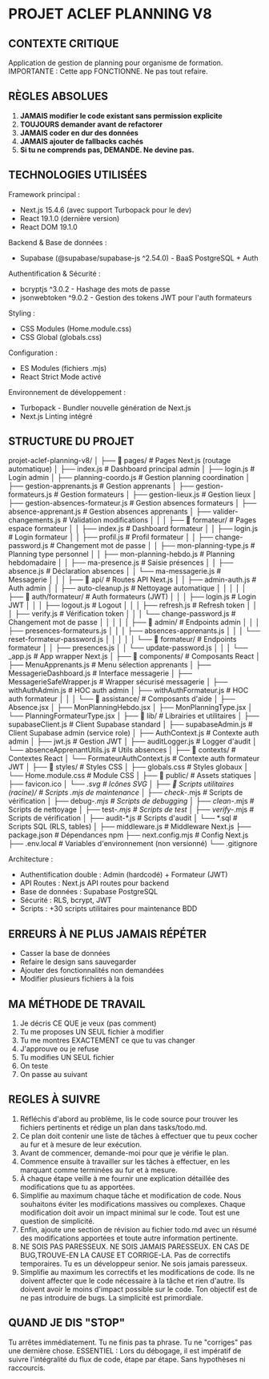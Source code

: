 # PROJET ACLEF PLANNING V8

## CONTEXTE CRITIQUE
Application de gestion de planning pour organisme de formation.
IMPORTANTE : Cette app FONCTIONNE. Ne pas tout refaire.

## RÈGLES ABSOLUES
1. **JAMAIS modifier le code existant sans permission explicite**
2. **TOUJOURS demander avant de refactorer**
3. **JAMAIS coder en dur des données**
4. **JAMAIS ajouter de fallbacks cachés**
5. **Si tu ne comprends pas, DEMANDE. Ne devine pas.**

## TECHNOLOGIES UTILISÉES

  Framework principal :
  - Next.js 15.4.6 (avec support Turbopack pour le dev)
  - React 19.1.0 (dernière version)
  - React DOM 19.1.0

  Backend & Base de données :
  - Supabase (@supabase/supabase-js ^2.54.0) - BaaS PostgreSQL + Auth

  Authentification & Sécurité :
  - bcryptjs ^3.0.2 - Hashage des mots de passe
  - jsonwebtoken ^9.0.2 - Gestion des tokens JWT pour l'auth formateurs

  Styling :
  - CSS Modules (Home.module.css)
  - CSS Global (globals.css)

  Configuration :
  - ES Modules (fichiers .mjs)
  - React Strict Mode activé

  Environnement de développement :
  - Turbopack - Bundler nouvelle génération de Next.js
  - Next.js Linting intégré

## STRUCTURE DU PROJET
  projet-aclef-planning-v8/
  │
  ├── 📁 pages/                          # Pages Next.js (routage automatique)
  │   ├── index.js                       # Dashboard principal admin
  │   ├── login.js                       # Login admin
  │   ├── planning-coordo.js             # Gestion planning coordination
  │   ├── gestion-apprenants.js          # Gestion apprenants
  │   ├── gestion-formateurs.js          # Gestion formateurs
  │   ├── gestion-lieux.js               # Gestion lieux
  │   ├── gestion-absences-formateur.js  # Gestion absences formateurs
  │   ├── absence-apprenant.js           # Gestion absences apprenants
  │   ├── valider-changements.js         # Validation modifications
  │   │
  │   ├── 📁 formateur/                  # Pages espace formateur
  │   │   ├── index.js                   # Dashboard formateur
  │   │   ├── login.js                   # Login formateur
  │   │   ├── profil.js                  # Profil formateur
  │   │   ├── change-password.js         # Changement mot de passe
  │   │   ├── mon-planning-type.js       # Planning type personnel
  │   │   ├── mon-planning-hebdo.js      # Planning hebdomadaire
  │   │   ├── ma-presence.js             # Saisie présences
  │   │   ├── absence.js                 # Déclaration absences
  │   │   └── ma-messagerie.js           # Messagerie
  │   │
  │   ├── 📁 api/                        # Routes API Next.js
  │   │   ├── admin-auth.js              # Auth admin
  │   │   ├── auto-cleanup.js            # Nettoyage automatique
  │   │   │
  │   │   ├── 📁 auth/formateur/         # Auth formateurs (JWT)
  │   │   │   ├── login.js               # Login JWT
  │   │   │   ├── logout.js              # Logout
  │   │   │   ├── refresh.js             # Refresh token
  │   │   │   ├── verify.js              # Vérification token
  │   │   │   └── change-password.js     # Changement mot de passe
  │   │   │
  │   │   ├── 📁 admin/                  # Endpoints admin
  │   │   │   ├── presences-formateurs.js
  │   │   │   ├── absences-apprenants.js
  │   │   │   └── reset-formateur-password.js
  │   │   │
  │   │   └── 📁 formateur/              # Endpoints formateur
  │   │       ├── presences.js
  │   │       └── update-password.js
  │   │
  │   └── _app.js                        # App wrapper Next.js
  │
  ├── 📁 components/                     # Composants React
  │   ├── MenuApprenants.js              # Menu sélection apprenants
  │   ├── MessagerieDashboard.js         # Interface messagerie
  │   ├── MessagerieSafeWrapper.js       # Wrapper sécurisé messagerie
  │   ├── withAuthAdmin.js               # HOC auth admin
  │   ├── withAuthFormateur.js           # HOC auth formateur
  │   │
  │   └── 📁 assistance/                 # Composants d'aide
  │       ├── Absence.jsx
  │       ├── MonPlanningHebdo.jsx
  │       ├── MonPlanningType.jsx
  │       └── PlanningFormateurType.jsx
  │
  ├── 📁 lib/                            # Librairies et utilitaires
  │   ├── supabaseClient.js              # Client Supabase standard
  │   ├── supabaseAdmin.js               # Client Supabase admin (service role)
  │   ├── AuthContext.js                 # Contexte auth admin
  │   ├── jwt.js                         # Gestion JWT
  │   ├── auditLogger.js                 # Logger d'audit
  │   └── absenceApprenantUtils.js       # Utils absences
  │
  ├── 📁 contexts/                       # Contextes React
  │   └── FormateurAuthContext.js        # Contexte auth formateur JWT
  │
  ├── 📁 styles/                         # Styles CSS
  │   ├── globals.css                    # Styles globaux
  │   └── Home.module.css                # Module CSS
  │
  ├── 📁 public/                         # Assets statiques
  │   ├── favicon.ico
  │   └── *.svg                          # Icônes SVG
  │
  ├── 📁 Scripts utilitaires (racine)/   # Scripts .mjs de maintenance
  │   ├── check-*.mjs                    # Scripts de vérification
  │   ├── debug-*.mjs                    # Scripts de debugging
  │   ├── clean-*.mjs                    # Scripts de nettoyage
  │   ├── test-*.mjs                     # Scripts de test
  │   ├── verify-*.mjs                   # Scripts de vérification
  │   ├── audit-*.js                     # Scripts d'audit
  │   └── *.sql                          # Scripts SQL (RLS, tables)
  │
  ├── middleware.js                      # Middleware Next.js
  ├── package.json                       # Dépendances npm
  ├── next.config.mjs                    # Config Next.js
  ├── .env.local                         # Variables d'environnement (non versionné)
  └── .gitignore

  Architecture :
  - Authentification double : Admin (hardcodé) + Formateur (JWT)
  - API Routes : Next.js API routes pour backend
  - Base de données : Supabase PostgreSQL
  - Sécurité : RLS, bcrypt, JWT
  - Scripts : +30 scripts utilitaires pour maintenance BDD

## ERREURS À NE PLUS JAMAIS RÉPÉTER
- Casser la base de données
- Refaire le design sans sauvegarder
- Ajouter des fonctionnalités non demandées
- Modifier plusieurs fichiers à la fois

## MA MÉTHODE DE TRAVAIL
1. Je décris CE QUE je veux (pas comment)
2. Tu me proposes UN SEUL fichier à modifier
3. Tu me montres EXACTEMENT ce que tu vas changer
4. J'approuve ou je refuse
5. Tu modifies UN SEUL fichier
6. On teste
7. On passe au suivant


## REGLES À SUIVRE

1. Réfléchis d'abord au problème, lis le code source pour trouver les fichiers pertinents et rédige un plan dans tasks/todo.md.
2. Ce plan doit contenir une liste de tâches à effectuer que tu peux cocher au fur et à mesure de leur exécution.
3. Avant de commencer, demande-moi pour que je vérifie le plan.
4. Commence ensuite à travailler sur les tâches à effectuer, en les marquant comme terminées au fur et à mesure.
5. À chaque étape veille à me fournir une explication détaillée des modifications que tu as apportées.
6. Simplifie au maximum chaque tâche et modification de code. Nous souhaitons éviter les modifications massives ou complexes. Chaque modification doit avoir un impact minimal sur le code. Tout est une question de simplicité.
7. Enfin, ajoute une section de révision au fichier todo.md avec un résumé des modifications apportées et toute autre information pertinente.
8. NE SOIS PAS PARESSEUX. NE SOIS JAMAIS PARESSEUX. EN CAS DE BUG, ​​TROUVE-EN LA CAUSE ET CORRIGE-LA. Pas de correctifs temporaires. Tu es un développeur senior. Ne sois jamais paresseux.
9. Simplifie au maximum les correctifs et les modifications de code. Ils ne doivent affecter que le code nécessaire à la tâche et rien d'autre. Ils doivent avoir le moins d'impact possible sur le code. Ton objectif est de ne pas introduire de bugs. La simplicité est primordiale.


## QUAND JE DIS "STOP"
Tu arrêtes immédiatement. Tu ne finis pas ta phrase.
Tu ne "corriges" pas une dernière chose.
ESSENTIEL : Lors du débogage, il est impératif de suivre l'intégralité du flux de code, étape par étape. Sans hypothèses ni raccourcis.